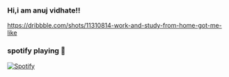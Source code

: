 ### Hi,i am anuj vidhate!!
https://dribbble.com/shots/11310814-work-and-study-from-home-got-me-like
<!--
**Anuj7th-Hokage/Anuj7th-Hokage** is a ✨ _special_ ✨ repository because its `README.md` (this file) appears on your GitHub profile.

Here are some ideas to get you started:

- 🔭 I’m currently working on ...
- 🌱 I’m currently learning ...
- 👯 I’m looking to collaborate on ...
- 🤔 I’m looking for help with ...
- 💬 Ask me about ...
- 📫 How to reach me: ...
- 😄 Pronouns: ...
- ⚡ Fun fact: ...
-->

### spotify playing 🎵

[![Spotify](https://novatorem.vercel.app/api/spotify)](https://open.spotify.com/user/omnitenebris)
